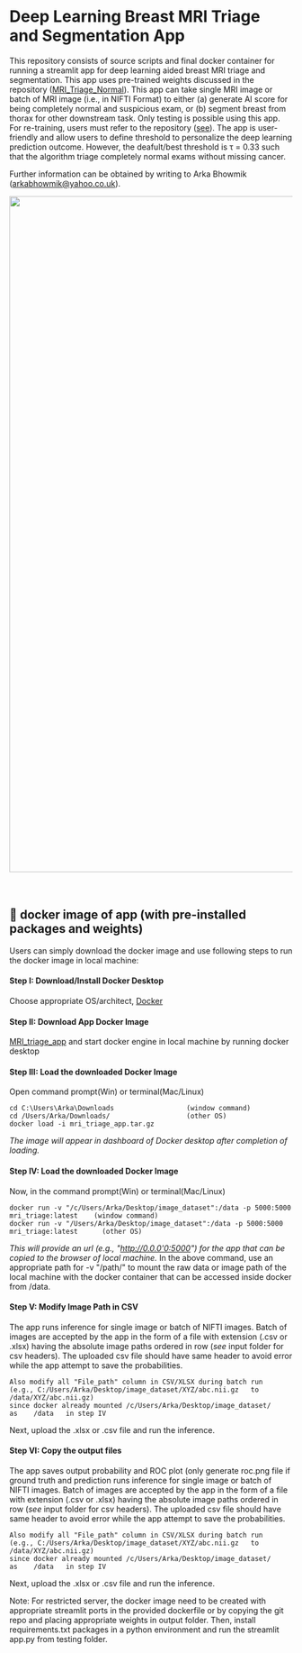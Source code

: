 # Deep Learning Breast MRI Triage and Segmentation App

This repository consists of source scripts and final docker container for running a streamlit app for deep learning aided breast MRI triage and segmentation. This app uses pre-trained weights discussed in the repository ([MRI_Triage_Normal](https://github.com/Arka-Bhowmik/mri_triage_normal/)). This app can take single MRI image or batch of MRI image (i.e., in NIFTI Format) to either (a) generate AI score for being completely normal and suspicious exam, or (b) segment breast from thorax for other downstream task. Only testing is possible using this app. For re-training, users must refer to the repository ([see](https://github.com/Arka-Bhowmik/mri_triage_normal/tree/main/training)). The app is user-friendly and allow users to define threshold to personalize the deep learning prediction outcome. However, the deafult/best threshold is τ = 0.33 such that the algorithm triage completely normal exams without missing cancer.

Further information can be obtained by writing to Arka Bhowmik (arkabhowmik@yahoo.co.uk).

<div align="center">
<img src="https://github.com/Arka-Bhowmik/MRI_triage_app/assets/56223140/34227ddc-16e0-4b44-8af9-6c0309d4e99f" width="1200">
</div>
<br><br>

## 🐳  docker image of app (with pre-installed packages and weights)
Users can simply download the docker image and use following steps to run the docker image in local machine:

#### Step I: Download/Install Docker Desktop
Choose appropriate OS/architect, [Docker](https://www.docker.com/products/docker-desktop/)

#### Step II: Download App Docker Image 
[MRI_triage_app](https://drive.google.com/file/d/1N9k4Le-vWJWAuTUiGJM-GX2C4uM8Q1aH/view?usp=sharing) and start docker engine in local machine by running docker desktop

#### Step III: Load the downloaded Docker Image 
Open command prompt(Win) or terminal(Mac/Linux)
```
cd C:\Users\Arka\Downloads                  (window command)
cd /Users/Arka/Downloads/                   (other OS)
docker load -i mri_triage_app.tar.gz
```
*The image will appear in dashboard of Docker desktop after completion of loading.*

#### Step IV: Load the downloaded Docker Image 
Now, in the command prompt(Win) or terminal(Mac/Linux)
```
docker run -v "/c/Users/Arka/Desktop/image_dataset":/data -p 5000:5000 mri_triage:latest    (window command)
docker run -v "/Users/Arka/Desktop/image_dataset":/data -p 5000:5000 mri_triage:latest      (other OS)
```
*This will provide an url (e.g., "http://0.0.0'0:5000") for the app that can be copied to the browser of local machine.* In the above command, use an appropriate path for -v "/path/" to mount the raw data or image path of the local machine with the docker container that can be accessed inside docker from /data.

#### Step V: Modify Image Path in CSV
The app runs inference for single image or batch of NIFTI images. Batch of images are accepted by the app in the form of a file with extension (.csv or .xlsx) having the absolute image paths ordered in row (*see* input folder for csv headers). The uploaded csv file should have same header to avoid error while the app attempt to save the probabilities.
```
Also modify all "File_path" column in CSV/XLSX during batch run
(e.g., C:/Users/Arka/Desktop/image_dataset/XYZ/abc.nii.gz   to   /data/XYZ/abc.nii.gz)
since docker already mounted /c/Users/Arka/Desktop/image_dataset/    as    /data   in step IV
```
Next, upload the .xlsx or .csv file and run the inference.

#### Step VI: Copy the output files
The app saves output probability and ROC plot (only generate roc.png file if ground truth and prediction runs inference for single image or batch of NIFTI images. Batch of images are accepted by the app in the form of a file with extension (.csv or .xlsx) having the absolute image paths ordered in row (*see* input folder for csv headers). The uploaded csv file should have same header to avoid error while the app attempt to save the probabilities.
```
Also modify all "File_path" column in CSV/XLSX during batch run
(e.g., C:/Users/Arka/Desktop/image_dataset/XYZ/abc.nii.gz   to   /data/XYZ/abc.nii.gz)
since docker already mounted /c/Users/Arka/Desktop/image_dataset/    as    /data   in step IV
```
Next, upload the .xlsx or .csv file and run the inference.


Note: For restricted server, the docker image need to be created with appropriate streamlit ports in the provided dockerfile or by copying the git repo and placing appropriate weights in output folder. Then, install requirements.txt packages in a python environment and run the streamlit app.py from testing folder.

